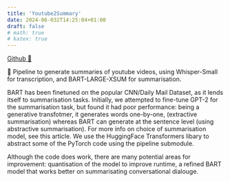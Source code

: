 ```yaml
---
title: 'Youtube2Summary'
date: 2024-06-032T14:25:04+01:00
draft: false
# math: true
# katex: true
---
```


[Github 🔗](https://github.com/jwhogg/youtube_to_summary)

🤗 Pipeline to generate summaries of youtube videos, using Whisper-Small for transcription, and BART-LARGE-XSUM for summarisation. 

BART has been finetuned on the popular CNN/Daily Mail Dataset, as it lends itself to summarisation tasks. Initially, we attempted to fine-tune GPT-2 for the summarisation task, but found it had poor performance: being a generative transfotmer, it generates words one-by-one, (extractive summarisation) whereas BART can generate at the sentence level (using abstractive summarisation). For more info on choice of summarisation model, see this article. We use the HuggingFace Transformers libary to abstract some of the PyTorch code using the pipeline submodule.

Although the code does work, there are many potential areas for improvement: quantisation of the model to improve runtime, a refined BART model that works better on summarisating conversational dialouge.



